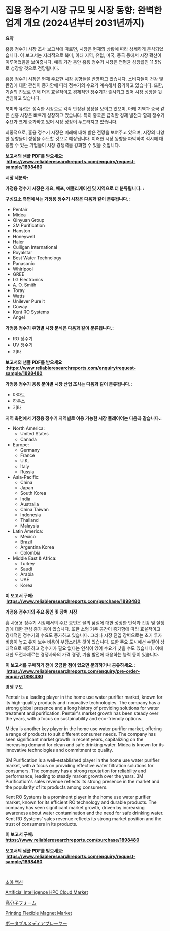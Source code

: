 <p><h1>집용 정수기 시장 규모 및 시장 동향: 완벽한 업계 개요 (2024년부터 2031년까지)</h1></p><p><strong>요약</strong></p>
<p><p>홈용 정수기 시장 조사 보고서에 따르면, 시장은 현재의 상황에 따라 상세하게 분석되었습니다. 이 보고서는 지리적으로 북미, 아태 지역, 유럽, 미국, 중국 등에서 시장 확산이 이루어졌음을 보여줍니다. 예측 기간 동안 홈용 정수기 시장은 연평균 성장률인 11.5%로 성장할 것으로 전망됩니다.</p><p>홈용 정수기 시장은 현재 주요한 시장 동향들을 반영하고 있습니다. 소비자들이 건강 및 환경에 대한 관심이 증가함에 따라 정수기의 수요가 계속해서 증가하고 있습니다. 또한, 기술의 진보로 인해 더욱 효율적이고 경제적인 정수기가 출시되고 있어 시장 성장을 뒷받침하고 있습니다.</p><p>북미와 유럽은 성숙한 시장으로 각각 안정된 성장을 보이고 있으며, 아태 지역과 중국 같은 신흥 시장은 빠르게 성장하고 있습니다. 특히 중국은 급격한 경제 발전과 함께 정수기 수요가 크게 증가하고 있어 시장 성장이 두드러지고 있습니다.</p><p>최종적으로, 홈용 정수기 시장은 미래에 대해 밝은 전망을 보여주고 있으며, 시장의 다양한 동향들이 성장을 주도할 것으로 예상됩니다. 이러한 시장 동향을 파악하여 적시에 대응할 수 있는 기업들이 시장 경쟁력을 강화할 수 있을 것입니다.</p></p>
<p><strong>보고서의 샘플 PDF를 받으세요: &nbsp;<a href="https://www.reliableresearchreports.com/enquiry/request-sample/1898480">https://www.reliableresearchreports.com/enquiry/request-sample/1898480</a></strong></p>
<p><strong>시장 세분화:</strong></p>
<p><strong> 가정용 정수기 시장은 개요, 배포, 애플리케이션 및 지역으로 더 분류됩니다. :</strong></p>
<p><strong>구성요소 측면에서는 가정용 정수기 시장은 다음과 같이 분류됩니다.:</strong></p>
<p><ul><li>Pentair</li><li>Midea</li><li>Qinyuan Group</li><li>3M Purification</li><li>Hanston</li><li>Honeywell</li><li>Haier</li><li>Culligan International</li><li>Royalstar</li><li>Best Water Technology</li><li>Panasonic</li><li>Whirlpool</li><li>GREE</li><li>LG Electronics</li><li>A. O. Smith</li><li>Toray</li><li>Watts</li><li>Unilever Pure it</li><li>Coway</li><li>Kent RO Systems</li><li>Angel</li></ul></p>
<p><strong> 가정용 정수기 유형별 시장 분석은 다음과 같이 분류됩니다.:</strong></p>
<p><ul><li>RO 정수기</li><li>UV 정수기</li><li>기타</li></ul></p>
<p><strong>보고서의 샘플 PDF를 받으세요 :<a href="https://www.reliableresearchreports.com/enquiry/request-sample/1898480">https://www.reliableresearchreports.com/enquiry/request-sample/1898480</a></strong></p>
<p><strong> 가정용 정수기 응용 분야별 시장 산업 조사는 다음과 같이 분류됩니다.:</strong></p>
<p><ul><li>아파트</li><li>하우스</li><li>기타</li></ul></p>
<p><strong>지역 측면에서 가정용 정수기 지역별로 이용 가능한 시장 플레이어는 다음과 같습니다.:</strong></p>
<p><ul>
    <li>
        North America:
        <ul>
            <li>United States</li>
            <li>Canada</li>
        </ul>
    </li>
    <li>
        Europe:
        <ul>
            <li>Germany</li>
            <li>France</li>
            <li>U.K.</li>
            <li>Italy</li>
            <li>Russia</li>
        </ul>
    </li>
    <li>
        Asia-Pacific:
        <ul>
            <li>China</li>
            <li>Japan</li>
            <li>South Korea</li>
            <li>India</li>
            <li>Australia</li>
            <li>China Taiwan</li>
            <li>Indonesia</li>
            <li>Thailand</li>
            <li>Malaysia</li>
        </ul>
    </li>
    <li>
        Latin America:
        <ul>
            <li>Mexico</li>
            <li>Brazil</li>
            <li>Argentina Korea</li>
            <li>Colombia</li>
        </ul>
    </li>
    <li>
        Middle East & Africa:
        <ul>
            <li>Turkey</li>
            <li>Saudi</li>
            <li>Arabia</li>
            <li>UAE</li>
            <li>Korea</li>
        </ul>
    </li>
    </ul></p>
<p><strong>이 보고서 구매: &nbsp;<a href="https://www.reliableresearchreports.com/purchase/1898480">https://www.reliableresearchreports.com/purchase/1898480</a></strong></p>
<p><strong>가정용 정수기의 주요 동인 및 장벽 시장</strong></p>
<p><p>홈 사용용 정수기 시장에서의 주요 요인은 물의 품질에 대한 성장한 인식과 건강 및 잘생김에 대한 관심 증가 등이 있습니다. 또한 소형 거주 공간이 증가함에 따라 효율적이고 경제적인 정수기의 수요도 증가하고 있습니다. 그러나 시장 진입 장벽으로는 초기 투자 비용이 높고 유지 보수 비용이 부담스러운 것이 있습니다. 또한 주요 도시에선 수질이 상대적으로 깨끗하고 정수기가 필요 없다는 인식이 있어 수요가 낮을 수도 있습니다. 이에 대한 도전과제로는 경쟁사와의 가격 경쟁, 기술 발전에 대응하는 능력 등이 있습니다.</p></p>
<p><strong>이 보고서를 구매하기 전에 궁금한 점이 있으면 문의하거나 공유하세요.: &nbsp;<a href="https://www.reliableresearchreports.com/enquiry/pre-order-enquiry/1898480">https://www.reliableresearchreports.com/enquiry/pre-order-enquiry/1898480</a></strong></p>
<p><strong>경쟁 구도</strong></p>
<p><p>Pentair is a leading player in the home use water purifier market, known for its high-quality products and innovative technologies. The company has a strong global presence and a long history of providing solutions for water treatment and purification. Pentair's market growth has been steady over the years, with a focus on sustainability and eco-friendly options.</p><p>Midea is another key player in the home use water purifier market, offering a range of products to suit different consumer needs. The company has seen significant market growth in recent years, capitalizing on the increasing demand for clean and safe drinking water. Midea is known for its innovative technologies and commitment to quality.</p><p>3M Purification is a well-established player in the home use water purifier market, with a focus on providing effective water filtration solutions for consumers. The company has a strong reputation for reliability and performance, leading to steady market growth over the years. 3M Purification's sales revenue reflects its strong presence in the market and the popularity of its products among consumers.</p><p>Kent RO Systems is a prominent player in the home use water purifier market, known for its efficient RO technology and durable products. The company has seen significant market growth, driven by increasing awareness about water contamination and the need for safe drinking water. Kent RO Systems' sales revenue reflects its strong market position and the trust of consumers in its products.</p></p>
<p><strong>이 보고서 구매: &nbsp; <a href="https://www.reliableresearchreports.com/purchase/1898480">https://www.reliableresearchreports.com/purchase/1898480</a></strong></p>
<p><strong>보고서의 샘플 PDF를 받으세요: &nbsp;<a href="https://www.reliableresearchreports.com/enquiry/request-sample/1898480">https://www.reliableresearchreports.com/enquiry/request-sample/1898480</a></strong><strong></strong></p>
<p>&nbsp;</p>
<p><p><a href="https://github.com/vseigx30c9a1j/Market-Research-Report-List-1/blob/main/8471510194243.md">소아 백신</a></p><p><a href="https://issuu.com/reportprime-2/docs/artificial-intelligence-hpc-cloud-market-size-2030">Artificial Intelligence HPC Cloud Market</a></p><p><a href="https://github.com/oafhukehf4709715/Market-Research-Report-List-1/blob/main/9902320194520.md">高分子フォーム</a></p><p><a href="https://issuu.com/reportprime-2/docs/printing-flexible-magnet-market-size-2030.pptx">Printing Flexible Magnet Market</a></p><p><a href="https://github.com/dzy793153605/Market-Research-Report-List-1/blob/main/6137770194521.md">ポータブルメディアプレーヤー</a></p></p>